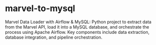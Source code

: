# marvel-to-mysql
Marvel Data Loader with Airflow &amp; MySQL: Python project to extract data from the Marvel API, load it into a MySQL database, and orchestrate the process using Apache Airflow. Key components include data extraction, database integration, and pipeline orchestration.
